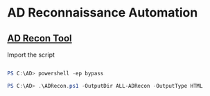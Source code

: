 # AD Reconnaissance Automation

## [AD Recon Tool](https://github.com/sense-of-security/ADRecon)

Import the script

```powershell

PS C:\AD> powershell -ep bypass 

PS C:\AD> .\ADRecon.ps1 -OutputDir ALL-ADRecon -OutputType HTML
```
